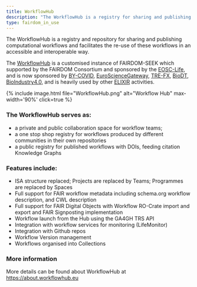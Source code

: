 ```yaml
---
title: WorkflowHub
description: "The WorkflowHub is a registry for sharing and publishing computational workflows and facilitates the re-use of these workflows in an accessible and interoperable way."
type: fairdom_in_use
---
```



The WorkflowHub is a registry and repository for sharing and publishing computational workflows and facilitates the re-use of these workflows in an accessible and interoperable way.

The [WorkflowHub](https://workflowhub.eu) is a customised instance of FAIRDOM-SEEK which supported by the FAIRDOM Consortium and sponsored by the [EOSC-Life](https://www.eosc-life.eu/), 
and is now sponsored by [BY-COVID](https://by-covid.org/), [EuroScienceGateway](https://eurosciencegateway.eu/), [TRE-FX](https://trefx.uk/), [BioDT](https://biodt.eu/), [BioIndustry4.0](https://esciencelab.org.uk/projects/bioindustry-4.0/), 
and is heavily used by other [ELIXIR](http://elixir-europe.org/) activities.

{% include image.html file="WorkflowHub.png" alt="Workflow Hub" max-width='90%' click=true %}

### The WorkflowHub serves as:
* a private and public collaboration space for workflow teams;
* a one stop shop registry for workflows produced by different communities in their own repositories
* a public registry for published workflows with DOIs, feeding citation Knowledge Graphs

### Features include:

* ISA structure replaced; Projects are replaced by Teams; Programmes are replaced by Spaces
* Full support for FAIR workflow metadata including schema.org workflow description, and CWL description
* Full support for FAIR Digital Objects with  Workflow RO-Crate import and export and FAIR Signposting implementation
* Workflow launch from the Hub using the GA4GH TRS API
* Integration with workflow services for monitoring (LifeMonitor)
* Integration with Github repos
* Workflow Version management
* Workflows organised into Collections

### More information

More details can be found about WorkflowHub at <https://about.workflowhub.eu>